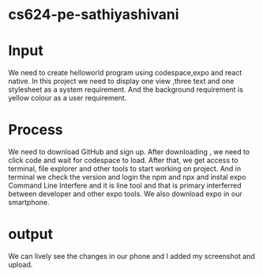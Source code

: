# cs624-pe-sathiyashivani

# Input
We need to create helloworld program using codespace,expo and react native. In this project we need to display one view ,three text and one stylesheet as a system requirement. And the background requirement is yellow colour as a user requirement.
# Process
We need to download GitHub and sign up. After downloading , we need to click code and wait for codespace to load. After that, we get access to terminal, file explorer and other tools to start working on project. And in terminal we check the version and login the npm and npx and instal expo Command Line Interfere and it is line tool and that is primary interferred between developer and other expo tools. We also download expo in our smartphone. 
# output
We can lively see the changes in our phone and I added my screenshot and upload.
